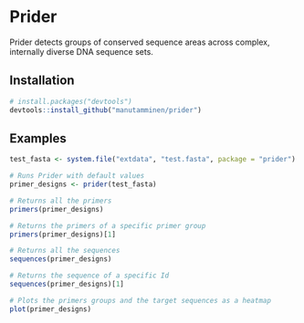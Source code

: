 # Prider

Prider detects groups of conserved sequence areas across complex, internally 
diverse DNA sequence sets.

## Installation

```R
# install.packages("devtools")
devtools::install_github("manutamminen/prider")

```

## Examples

```R
test_fasta <- system.file("extdata", "test.fasta", package = "prider")

# Runs Prider with default values
primer_designs <- prider(test_fasta)

# Returns all the primers
primers(primer_designs)

# Returns the primers of a specific primer group
primers(primer_designs)[1]

# Returns all the sequences
sequences(primer_designs)

# Returns the sequence of a specific Id
sequences(primer_designs)[1]

# Plots the primers groups and the target sequences as a heatmap
plot(primer_designs)

```
